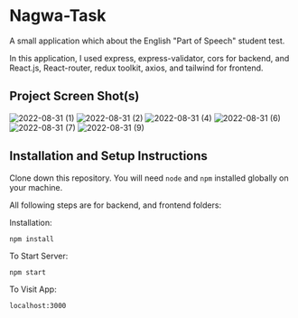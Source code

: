 # Nagwa-Task

A small application which about the English "Part of Speech" student test.

In this application, I used express, express-validator, cors for backend, and
React.js, React-router, redux toolkit, axios, and tailwind for frontend.

## Project Screen Shot(s)

![2022-08-31 (1)](https://user-images.githubusercontent.com/94986615/187667124-c0c90188-8a90-4069-91dc-550dfc90e71b.png)
![2022-08-31 (2)](https://user-images.githubusercontent.com/94986615/187667188-62822a26-b86b-4074-8b28-748dde764bce.png)
![2022-08-31 (4)](https://user-images.githubusercontent.com/94986615/187667196-4e5599e6-4f2f-4fbc-a7eb-28d254e27796.png)
![2022-08-31 (6)](https://user-images.githubusercontent.com/94986615/187667207-c5b51842-8b10-4b49-bc10-198f49b64cad.png)
![2022-08-31 (7)](https://user-images.githubusercontent.com/94986615/187667218-2516ca8f-c5b7-4eea-b98b-59d484a24640.png)
![2022-08-31 (9)](https://user-images.githubusercontent.com/94986615/187667226-4012459b-fe8f-4ee2-83fa-aec616296f0a.png)

## Installation and Setup Instructions

Clone down this repository. You will need `node` and `npm` installed globally on your machine.

All following steps are for backend, and frontend folders:

Installation:

`npm install`

To Start Server:

`npm start`

To Visit App:

`localhost:3000`
